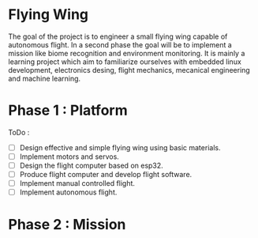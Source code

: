 # Flying Wing

The goal of the project is to engineer a small flying wing capable of autonomous flight. In a second phase the goal will be to implement a mission like biome recognition and environment monitoring. It is mainly a learning project which aim to familiarize ourselves with embedded linux development, electronics desing, flight mechanics, mecanical engineering and machine learning. 

# Phase 1 : Platform

ToDo :
- [ ] Design effective and simple flying wing using basic materials.
- [ ] Implement motors and servos.
- [ ] Design the flight computer based on esp32.
- [ ] Produce flight computer and develop flight software.
- [ ] Implement manual controlled flight.
- [ ] Implement autonomous flight.

# Phase 2 : Mission
